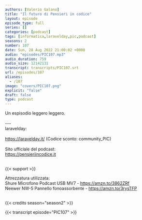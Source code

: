 ```yaml
---
authors: [Valerio Galano]
title: "Il futuro di Pensieri in codice"
layout: episode
episode_type: full
series: []
categories: [podcast]
tags: [informatica,laravelday,pic,podcast]
seasons: 2
number: 107
date: Sun, 28 Aug 2022 21:00:02 +0000
audio: "episodes/PIC107.mp3"
audio_duration: 759
audio_size: 12142131
transcript: transcripts/PIC107.srt
url: /episodes/107
aliases: 
  - /107
image: "covers/PIC107.png"
explicit: "false"
draft: false
type: podcast
---
```

Un espisodio leggero leggero.<br />
<br />
---<br />
laravelday:<br />
<br />
<a href="https://laravelday.it/" rel="noopener">https://laravelday.it/</a> (Codice sconto: community_PIC)<br />
<br />
Sito ufficiale del podcast:<br />
<a href="https://pensieriincodice.it" rel="noopener">https://pensieriincodice.it</a><br />
<br />


{{< support >}}

Attrezzatura utilizzata:<br />
Shure Microfono Podcast USB MV7 - <a href="https://amzn.to/3862ZRf" rel="noopener">https://amzn.to/3862ZRf</a><br />
Neewer NW-5 Pannello fonoassorbente - <a href="https://amzn.to/3rysTFP" rel="noopener">https://amzn.to/3rysTFP</a><br />
<br />


{{< credits season="season2" >}}

<!-- more -->

{{< transcript episode="PIC107" >}}